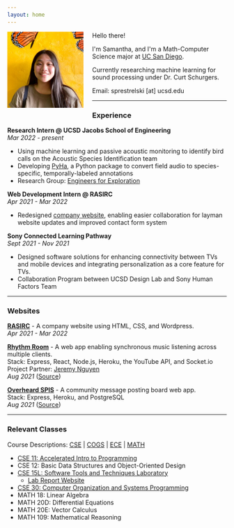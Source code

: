 ```yaml
---
layout: home
---
```


<img style="float: left; height:175px;margin:0 20px 20px 0" src="assets/sprestrelski.jpg">

Hello there!  

I'm Samantha, and I'm a Math-Computer Science major at [UC San Diego](https://ucsd.edu/).

Currently researching machine learning for sound processing under Dr. Curt Schurgers.

Email: sprestrelski \[at\] ucsd.edu  

* * *
### Experience
**Research Intern @ UCSD Jacobs School of Engineering**  
*Mar 2022 - present*  
- Using machine learning and passive acoustic monitoring to identify bird calls on the Acoustic Species Identification team
- Developing [PyHa](https://github.com/UCSD-E4E/PyHa/), a Python package to convert field audio to species-specific, temporally-labeled annotations
- Research Group: [Engineers for Exploration](https://e4e.ucsd.edu)

**Web Development Intern @ RASIRC**  
*Apr 2021 - Mar 2022*  
- Redesigned [company website](https://www.rasirc.com/), enabling easier collaboration for layman website updates and improved contact form system

**Sony Connected Learning Pathway**  
*Sept 2021 - Nov 2021*
- Designed software solutions for enhancing connectivity between TVs and mobile devices and integrating personalization as a core feature for TVs. 
- Collaboration Program between UCSD Design Lab and Sony Human Factors Team  

* * *

### Websites
[**RASIRC**](https://www.rasirc.com/) - A company website using HTML, CSS, and Wordpress.  
*Apr 2021 - Mar 2022*  

[**Rhythm Room**](http://rhythmroom.herokuapp.com/) - A web app enabling synchronous music listening across multiple clients.   
Stack: Express, React, Node.js, Heroku, the YouTube API, and Socket.io  
Project Partner: [Jeremy Nguyen](https://www.linkedin.com/in/jeremynguyencs)  
*Aug 2021* ([Source](https://github.com/sprestrelski/rhythm-room))  

[**Overheard SPIS**](http://overheardspis.herokuapp.com/) - A community message posting board web app.  
Stack: Express, Heroku, and PostgreSQL     
*Aug 2021* ([Source](https://github.com/sprestrelski/overheardspis))  

* * *

### Relevant Classes
Course Descriptions: [CSE](https://catalog.ucsd.edu/courses/CSE.html) | [COGS](https://catalog.ucsd.edu/courses/COGS.html) | [ECE](https://catalog.ucsd.edu/courses/ECE.html) | [MATH](https://catalog.ucsd.edu/courses/MATH.html)  

- [CSE 11: Accelerated Intro to Programming](https://ucsd-cse11-f21.github.io/syllabus.html)
- CSE 12: Basic Data Structures and Object-Oriented Design
- [CSE 15L: Software Tools and Techniques Laboratory](https://ucsd-cse15l-w22.github.io/)
    - [Lab Report Website](https://sprestrelski.github.io/cse15l-lab-reports/)
- [CSE 30: Computer Organization and Systems Programming](https://cseweb.ucsd.edu/~muller/#classes)
- MATH 18: Linear Algebra
- MATH 20D: Differential Equations
- MATH 20E: Vector Calculus
- MATH 109: Mathematical Reasoning